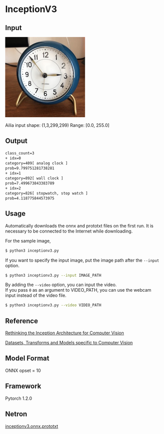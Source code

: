 # InceptionV3

## Input

![Input](clock.jpg)

Ailia input shape: (1,3,299,299)
Range: [0.0, 255.0]

## Output
```
class_count=3
+ idx=0
category=409[ analog clock ]
prob=9.799751281738281
+ idx=1
category=892[ wall clock ]
prob=7.499673843383789
+ idx=2
category=826[ stopwatch, stop watch ]
prob=4.118775844573975
```

## Usage
Automatically downloads the onnx and prototxt files on the first run.
It is necessary to be connected to the Internet while downloading.

For the sample image,
``` bash
$ python3 inceptionv3.py
```

If you want to specify the input image, put the image path after the `--input` option.  
```bash
$ python3 inceptionv3.py --input IMAGE_PATH
```

By adding the `--video` option, you can input the video.   
If you pass `0` as an argument to VIDEO_PATH, you can use the webcam input instead of the video file.
```bash
$ python3 inceptionv3.py --video VIDEO_PATH
```

## Reference

[Rethinking the Inception Architecture for Computer Vision](http://arxiv.org/abs/1512.00567)

[Datasets, Transforms and Models specific to Computer Vision](https://github.com/pytorch/vision)

## Model Format

ONNX opset = 10

## Framework

Pytorch 1.2.0

## Netron

[inceptionv3.onnx.prototxt](https://lutzroeder.github.io/netron/?url=https://storage.googleapis.com/ailia-models/inceptionv3/inceptionv3.onnx.prototxt)
